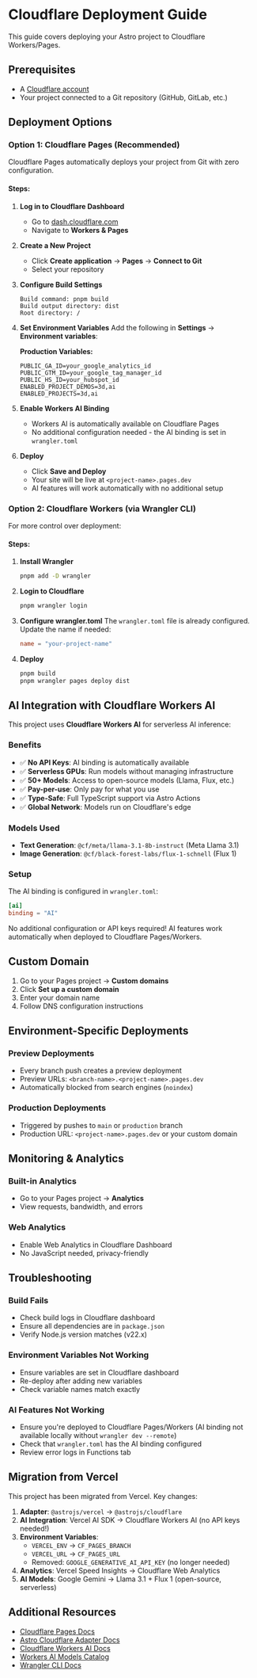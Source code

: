 # Cloudflare Deployment Guide

This guide covers deploying your Astro project to Cloudflare Workers/Pages.

## Prerequisites

- A [Cloudflare account](https://dash.cloudflare.com/sign-up)
- Your project connected to a Git repository (GitHub, GitLab, etc.)

## Deployment Options

### Option 1: Cloudflare Pages (Recommended)

Cloudflare Pages automatically deploys your project from Git with zero configuration.

#### Steps:

1. **Log in to Cloudflare Dashboard**
   - Go to [dash.cloudflare.com](https://dash.cloudflare.com)
   - Navigate to **Workers & Pages**

2. **Create a New Project**
   - Click **Create application** → **Pages** → **Connect to Git**
   - Select your repository

3. **Configure Build Settings**
   ```
   Build command: pnpm build
   Build output directory: dist
   Root directory: /
   ```

4. **Set Environment Variables**
   Add the following in **Settings** → **Environment variables**:

   **Production Variables:**
   ```
   PUBLIC_GA_ID=your_google_analytics_id
   PUBLIC_GTM_ID=your_google_tag_manager_id
   PUBLIC_HS_ID=your_hubspot_id
   ENABLED_PROJECT_DEMOS=3d,ai
   ENABLED_PROJECTS=3d,ai
   ```

5. **Enable Workers AI Binding**
   - Workers AI is automatically available on Cloudflare Pages
   - No additional configuration needed - the AI binding is set in `wrangler.toml`

6. **Deploy**
   - Click **Save and Deploy**
   - Your site will be live at `<project-name>.pages.dev`
   - AI features will work automatically with no additional setup

### Option 2: Cloudflare Workers (via Wrangler CLI)

For more control over deployment:

#### Steps:

1. **Install Wrangler**
   ```bash
   pnpm add -D wrangler
   ```

2. **Login to Cloudflare**
   ```bash
   pnpm wrangler login
   ```

3. **Configure wrangler.toml**
   The `wrangler.toml` file is already configured. Update the name if needed:
   ```toml
   name = "your-project-name"
   ```

4. **Deploy**
   ```bash
   pnpm build
   pnpm wrangler pages deploy dist
   ```

## AI Integration with Cloudflare Workers AI

This project uses **Cloudflare Workers AI** for serverless AI inference:

### Benefits
- ✅ **No API Keys**: AI binding is automatically available
- ✅ **Serverless GPUs**: Run models without managing infrastructure
- ✅ **50+ Models**: Access to open-source models (Llama, Flux, etc.)
- ✅ **Pay-per-use**: Only pay for what you use
- ✅ **Type-Safe**: Full TypeScript support via Astro Actions
- ✅ **Global Network**: Models run on Cloudflare's edge

### Models Used
- **Text Generation**: `@cf/meta/llama-3.1-8b-instruct` (Meta Llama 3.1)
- **Image Generation**: `@cf/black-forest-labs/flux-1-schnell` (Flux 1)

### Setup
The AI binding is configured in `wrangler.toml`:
```toml
[ai]
binding = "AI"
```

No additional configuration or API keys required! AI features work automatically when deployed to Cloudflare Pages/Workers.

## Custom Domain

1. Go to your Pages project → **Custom domains**
2. Click **Set up a custom domain**
3. Enter your domain name
4. Follow DNS configuration instructions

## Environment-Specific Deployments

### Preview Deployments
- Every branch push creates a preview deployment
- Preview URLs: `<branch-name>.<project-name>.pages.dev`
- Automatically blocked from search engines (`noindex`)

### Production Deployments
- Triggered by pushes to `main` or `production` branch
- Production URL: `<project-name>.pages.dev` or your custom domain

## Monitoring & Analytics

### Built-in Analytics
- Go to your Pages project → **Analytics**
- View requests, bandwidth, and errors

### Web Analytics
- Enable Web Analytics in Cloudflare Dashboard
- No JavaScript needed, privacy-friendly

## Troubleshooting

### Build Fails
- Check build logs in Cloudflare dashboard
- Ensure all dependencies are in `package.json`
- Verify Node.js version matches (v22.x)

### Environment Variables Not Working
- Ensure variables are set in Cloudflare dashboard
- Re-deploy after adding new variables
- Check variable names match exactly

### AI Features Not Working
- Ensure you're deployed to Cloudflare Pages/Workers (AI binding not available locally without `wrangler dev --remote`)
- Check that `wrangler.toml` has the AI binding configured
- Review error logs in Functions tab

## Migration from Vercel

This project has been migrated from Vercel. Key changes:

1. **Adapter**: `@astrojs/vercel` → `@astrojs/cloudflare`
2. **AI Integration**: Vercel AI SDK → Cloudflare Workers AI (no API keys needed!)
3. **Environment Variables**:
   - `VERCEL_ENV` → `CF_PAGES_BRANCH`
   - `VERCEL_URL` → `CF_PAGES_URL`
   - Removed: `GOOGLE_GENERATIVE_AI_API_KEY` (no longer needed)
4. **Analytics**: Vercel Speed Insights → Cloudflare Web Analytics
5. **AI Models**: Google Gemini → Llama 3.1 + Flux 1 (open-source, serverless)

## Additional Resources

- [Cloudflare Pages Docs](https://developers.cloudflare.com/pages/)
- [Astro Cloudflare Adapter Docs](https://docs.astro.build/en/guides/integrations-guide/cloudflare/)
- [Cloudflare Workers AI Docs](https://developers.cloudflare.com/workers-ai/)
- [Workers AI Models Catalog](https://developers.cloudflare.com/workers-ai/models/)
- [Wrangler CLI Docs](https://developers.cloudflare.com/workers/wrangler/)
